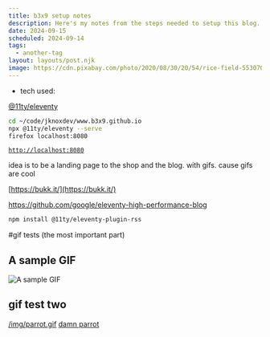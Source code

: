 ```yaml
---
title: b3x9 setup notes
description: Here's my notes from the steps needed to setup this blog.
date: 2024-09-15
scheduled: 2024-09-14
tags:
  - another-tag
layout: layouts/post.njk
image: https://cdn.pixabay.com/photo/2020/08/30/20/54/rice-field-5530707_1280.jpg
---
```


- tech used: 

[@11ty/eleventy ](https://www.11ty.dev/)

```bash
cd ~/code/jknoxdev/www.b3x9.github.io
npx @11ty/eleventy --serve
firefox localhost:8080
```

[`http://localhost:8080`](http://localhost:8080)



idea is to be a landing page to the shop and the blog. with gifs. cause gifs are cool

[https://bukk.it/](https://bukk.it/)

https://github.com/google/eleventy-high-performance-blog



```bash
npm install @11ty/eleventy-plugin-rss
```



#gif tests (the most important part)

## A sample GIF
![A sample GIF](https://thumbs.gfycat.com/EqualCreativeCowbird-max-1mb.gif)

## gif test two 
[/img/parrot.gif](parrot)
[damn parrot](../img/parrot.gif)

